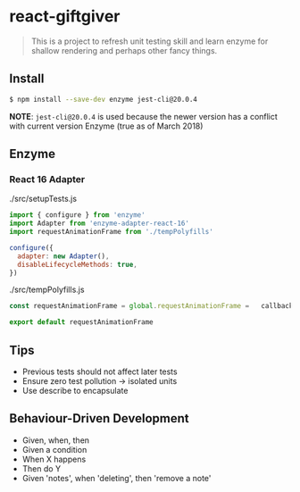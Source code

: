 # react-giftgiver

> This is a project to refresh unit testing skill and learn enzyme for shallow rendering and perhaps other fancy things.

## Install

``` bash
$ npm install --save-dev enzyme jest-cli@20.0.4
```
**NOTE**: `jest-cli@20.0.4` is used because the newer version has a conflict with current version Enzyme (true as of March 2018)

## Enzyme

### React 16 Adapter

./src/setupTests.js
``` javascript
import { configure } from 'enzyme'
import Adapter from 'enzyme-adapter-react-16'
import requestAnimationFrame from './tempPolyfills'

configure({
  adapter: new Adapter(),
  disableLifecycleMethods: true,
})
```

./src/tempPolyfills.js
``` javascript
const requestAnimationFrame = global.requestAnimationFrame =   callback => setTimeout(callback, 0)

export default requestAnimationFrame
```

## Tips

- Previous tests should not affect later tests
- Ensure zero test pollution -> isolated units
- Use describe to encapsulate

## Behaviour-Driven Development

- Given, when, then
- Given a condition
- When X happens
- Then do Y
- Given 'notes', when 'deleting', then 'remove a note'